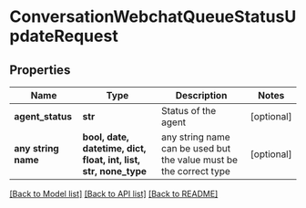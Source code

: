 # ConversationWebchatQueueStatusUpdateRequest


## Properties
Name | Type | Description | Notes
------------ | ------------- | ------------- | -------------
**agent_status** | **str** | Status of the agent | [optional] 
**any string name** | **bool, date, datetime, dict, float, int, list, str, none_type** | any string name can be used but the value must be the correct type | [optional]

[[Back to Model list]](../README.md#documentation-for-models) [[Back to API list]](../README.md#documentation-for-api-endpoints) [[Back to README]](../README.md)


